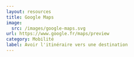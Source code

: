 ```yaml
---
layout: resources
title: Google Maps
image:
  src: /images/google-maps.svg
url: https://www.google.fr/maps/preview
category: Mobilité
label: Avoir l'itinéraire vers une destination
---
```

